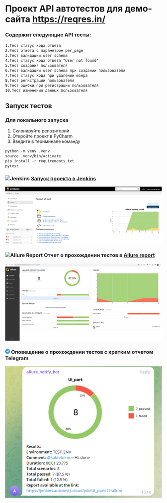 # Проект API автотестов для демо-сайта https://reqres.in/


### Содержит следующие API тесты:
    1.Тест статус кода ответа
    2.Тест ответа с параметром per_page
    3.Тест валидации user schema
    4.Тест статус кода ответа "User not found"
    5.Тест создания пользователя
    6.Тест валидации user schema при создании пользователя
    7.Тест статус кода при удалении юзера
    8.Тест регистрации пользователя
    9.Тест ошибки при регистрации пользователя
    10.Тест изменения данных пользователя

## Запуск тестов
### Для локального запуска
1. Склонируйте репозиторий
2. Откройте проект в PyCharm
3. Введите в териминале команду
``` 
python -m venv .venv
source .venv/bin/activate
pip install -r requirements.txt
pytest .
```

### <img width="3%" title="Jenkins" src="https://avatars.githubusercontent.com/u/2520748?v=4"> [Запуск проекта в Jenkins]()

![Jenkins_run](picture/jenk.png)

### <img width="3%" title="Allure Report" src="https://avatars.githubusercontent.com/u/5879127?s=200&v=4"> Отчет о прохождении тестов в [Allure report](https://jenkins.autotests.cloud/job/UI_part/11/allure/#)
![Overview](picture/allure.png)

### <img width="3%" title="Allure Report" src="picture/tg.png"> Оповещение о прохождении тестов c кратким отчетом Telegram
![Overview](picture/tgtg.png)


